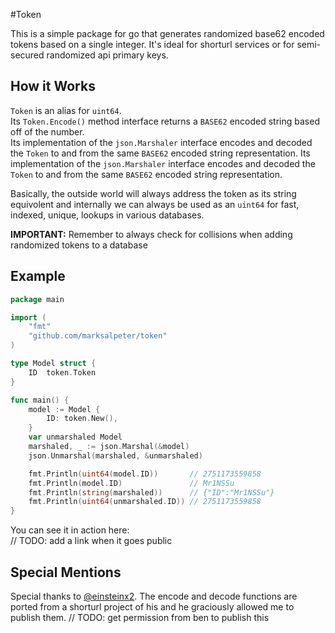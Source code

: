 #Token

This is a simple package for go that generates randomized base62 encoded tokens based on a single integer. It's ideal for shorturl services or for semi-secured randomized api primary keys.

## How it Works

`Token` is an alias for `uint64`.  
Its `Token.Encode()` method interface returns a `BASE62` encoded string based off of the number.  
Its implementation of the `json.Marshaler` interface encodes and decoded the `Token` to and from the same 
`BASE62` encoded string representation.
Its implementation of the `json.Marshaler` interface encodes and decoded the `Token` to and from the same `BASE62` encoded string representation.  

Basically, the outside world will always address the token as its string equivolent and internally we can always be used as an `uint64` for fast, indexed, unique, lookups in various databases.

**IMPORTANT:** Remember to always check for collisions when adding randomized tokens to a database

## Example

```go  
package main

import (
	"fmt"
	"github.com/marksalpeter/token"	
)

type Model struct {
    ID	token.Token
}

func main() {
	model := Model {
		ID:	token.New(),
	}
	var unmarshaled Model
	marshaled, _ := json.Marshal(&model)
	json.Unmarshal(marshaled, &unmarshaled)

	fmt.Println(uint64(model.ID))		// 2751173559858
	fmt.Println(model.ID)				// Mr1NSSu
	fmt.Println(string(marshaled))		// {"ID":"Mr1NSSu"}
	fmt.Println(uint64(unmarshaled.ID))	// 2751173559858
}
```

You can see it in action here:  
// TODO: add a link when it goes public

## Special Mentions

Special thanks to [@einsteinx2](https://github.com/einsteinx2). The encode and decode functions are ported from a shorturl project of his and he graciously allowed me to publish them.
// TODO: get permission from ben to publish this